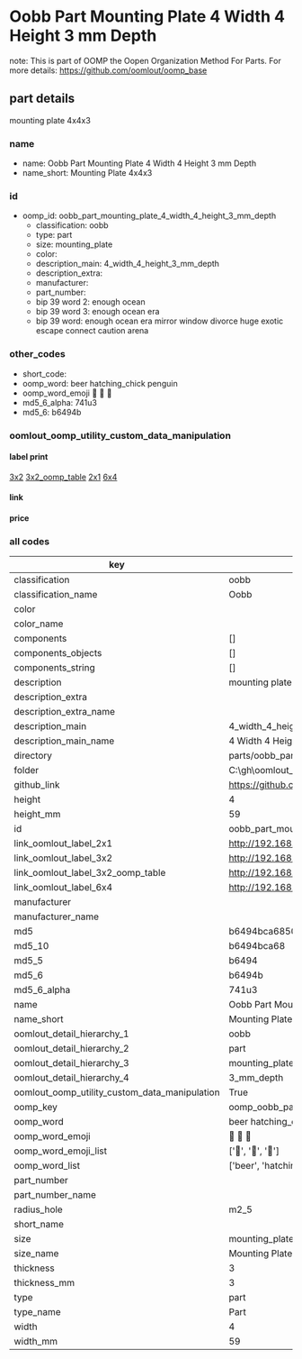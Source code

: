 # Oobb Part Mounting Plate 4 Width 4 Height 3 mm Depth  

note: This is part of OOMP the Oopen Organization Method For Parts. For more details: https://github.com/oomlout/oomp_base

##  part details
  



mounting plate 4x4x3



### name
* name: Oobb Part Mounting Plate 4 Width 4 Height 3 mm Depth
* name_short: Mounting Plate 4x4x3 
### id
* oomp_id: oobb_part_mounting_plate_4_width_4_height_3_mm_depth
  * classification: oobb
  * type: part
  * size: mounting_plate
  * color: 
  * description_main: 4_width_4_height_3_mm_depth
  * description_extra: 
  * manufacturer: 
  * part_number: 
  * bip 39 word 2: enough ocean
  * bip 39 word 3: enough ocean era
  * bip 39 word: enough ocean era mirror window divorce huge exotic escape connect caution arena

### other_codes
* short_code: 
* oomp_word: beer hatching_chick penguin
* oomp_word_emoji :beer: :hatching_chick: :penguin:
* md5_6_alpha: 741u3
* md5_6: b6494b






### oomlout_oomp_utility_custom_data_manipulation
#### label print
[3x2](http://192.168.1.245:1112/?label=oomp%20741u3)
[3x2_oomp_table](http://192.168.1.108:1112/?label=oomp%20741u3)
[2x1](http://192.168.1.242:1112/?label=oomp%20741u3)
[6x4](http://192.168.1.55:1112/?label=oomp%20741u3)    

#### link

                              

#### price







### all codes 
| key | value |  
| --- | --- |  
| classification | oobb |  
| classification_name | Oobb |  
| color |  |  
| color_name |  |  
| components | [] |  
| components_objects | [] |  
| components_string | [] |  
| description | mounting plate 4x4x3 |  
| description_extra |  |  
| description_extra_name |  |  
| description_main | 4_width_4_height_3_mm_depth |  
| description_main_name | 4 Width 4 Height 3 mm Depth |  
| directory | parts/oobb_part_mounting_plate_4_width_4_height_3_mm_depth |  
| folder | C:\gh\oomlout_oobb_version_4_generated_parts\things\oobb_part_mounting_plate_4_width_4_height_3_mm_depth |  
| github_link | https://github.com/oomlout/oomlout_oomp_part_src/tree/main/parts/oobb_part_mounting_plate_4_width_4_height_3_mm_depth |  
| height | 4 |  
| height_mm | 59 |  
| id | oobb_part_mounting_plate_4_width_4_height_3_mm_depth |  
| link_oomlout_label_2x1 | http://192.168.1.242:1112/?label=oomp%20741u3 |  
| link_oomlout_label_3x2 | http://192.168.1.245:1112/?label=oomp%20741u3 |  
| link_oomlout_label_3x2_oomp_table | http://192.168.1.108:1112/?label=oomp%20741u3 |  
| link_oomlout_label_6x4 | http://192.168.1.55:1112/?label=oomp%20741u3 |  
| manufacturer |  |  
| manufacturer_name |  |  
| md5 | b6494bca68500dd5007db8d898a63a57 |  
| md5_10 | b6494bca68 |  
| md5_5 | b6494 |  
| md5_6 | b6494b |  
| md5_6_alpha | 741u3 |  
| name | Oobb Part Mounting Plate 4 Width 4 Height 3 mm Depth |  
| name_short | Mounting Plate 4x4x3  |  
| oomlout_detail_hierarchy_1 | oobb |  
| oomlout_detail_hierarchy_2 | part |  
| oomlout_detail_hierarchy_3 | mounting_plate |  
| oomlout_detail_hierarchy_4 | 3_mm_depth |  
| oomlout_oomp_utility_custom_data_manipulation | True |  
| oomp_key | oomp_oobb_part_mounting_plate_4_width_4_height_3_mm_depth |  
| oomp_word | beer hatching_chick penguin |  
| oomp_word_emoji | :beer: :hatching_chick: :penguin: |  
| oomp_word_emoji_list | [':beer:', ':hatching_chick:', ':penguin:'] |  
| oomp_word_list | ['beer', 'hatching_chick', 'penguin'] |  
| part_number |  |  
| part_number_name |  |  
| radius_hole | m2_5 |  
| short_name |  |  
| size | mounting_plate |  
| size_name | Mounting Plate |  
| thickness | 3 |  
| thickness_mm | 3 |  
| type | part |  
| type_name | Part |  
| width | 4 |  
| width_mm | 59 |  
